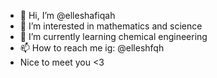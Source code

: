 - 👋 Hi, I’m @elleshafiqah
- 👀 I’m interested in mathematics and science
- 🌱 I’m currently learning chemical engineering
- 📫 How to reach me ig: @elleshfqh
- Nice to meet you <3

<!---
elleshafiqah/elleshafiqah is a ✨ special ✨ repository because its `README.md` (this file) appears on your GitHub profile.
You can click the Preview link to take a look at your changes.
--->
